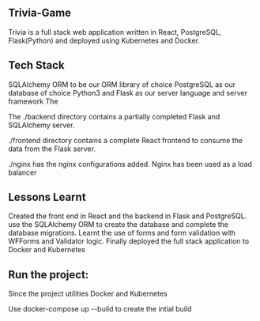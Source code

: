 ## Trivia-Game
Trivia is a full stack web application written in React, PostgreSQL, Flask(Python) and deployed using Kubernetes and Docker.

## Tech Stack
SQLAlchemy ORM to be our ORM library of choice PostgreSQL as our database of choice Python3 and Flask as our server language and server framework The

The ./backend directory contains a partially completed Flask and SQLAlchemy server.

./frontend directory contains a complete React frontend to consume the data from the Flask server.

./nginx has the nginx configurations added. Nginx has been used as a load balancer

## Lessons Learnt
Created the front end in React and the backend in Flask and PostgreSQL. use the SQLAlchemy ORM to create the database and complete the database migrations. Learnt the use of forms and form validation with WFForms and Validator logic. Finally deployed the full stack application to Docker and Kubernetes

## Run the project:
Since the project utilities Docker and Kubernetes

Use docker-compose up --build to create the intial build
